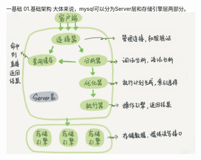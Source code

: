一基础
01.基础架构
    大体来说，mysql可以分为Server层和存储引擎层两部分。
![image](https://github.com/wangtengxu/database/blob/master/1580803153336.jpg)
